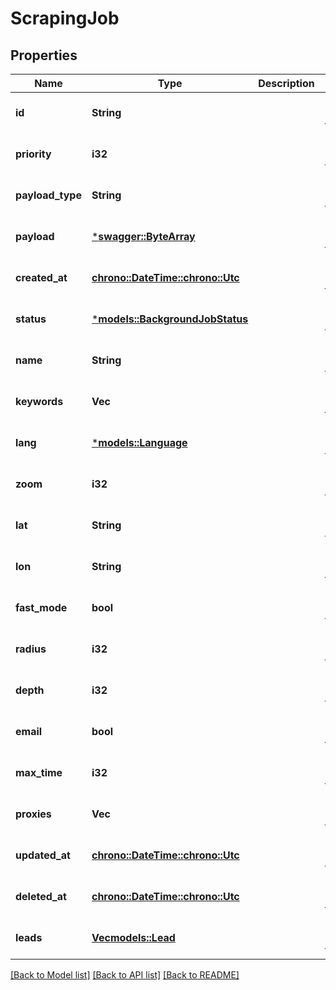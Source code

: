# ScrapingJob

## Properties
Name | Type | Description | Notes
------------ | ------------- | ------------- | -------------
**id** | **String** |  | [optional] [default to None]
**priority** | **i32** |  | [optional] [default to None]
**payload_type** | **String** |  | [optional] [default to None]
**payload** | [***swagger::ByteArray**](ByteArray.md) |  | [optional] [default to None]
**created_at** | [**chrono::DateTime::<chrono::Utc>**](DateTime.md) |  | [optional] [default to None]
**status** | [***models::BackgroundJobStatus**](BackgroundJobStatus.md) |  | [optional] [default to None]
**name** | **String** |  | [optional] [default to None]
**keywords** | **Vec<String>** |  | [optional] [default to None]
**lang** | [***models::Language**](Language.md) |  | [optional] [default to None]
**zoom** | **i32** |  | [optional] [default to None]
**lat** | **String** |  | [optional] [default to None]
**lon** | **String** |  | [optional] [default to None]
**fast_mode** | **bool** |  | [optional] [default to None]
**radius** | **i32** |  | [optional] [default to None]
**depth** | **i32** |  | [optional] [default to None]
**email** | **bool** |  | [optional] [default to None]
**max_time** | **i32** |  | [optional] [default to None]
**proxies** | **Vec<String>** |  | [optional] [default to None]
**updated_at** | [**chrono::DateTime::<chrono::Utc>**](DateTime.md) |  | [optional] [default to None]
**deleted_at** | [**chrono::DateTime::<chrono::Utc>**](DateTime.md) |  | [optional] [default to None]
**leads** | [**Vec<models::Lead>**](Lead.md) |  | [optional] [default to None]

[[Back to Model list]](../README.md#documentation-for-models) [[Back to API list]](../README.md#documentation-for-api-endpoints) [[Back to README]](../README.md)


